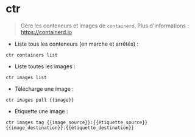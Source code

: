 # ctr

> Gère les conteneurs et images de `containerd`.
> Plus d'informations : <https://containerd.io>

- Liste tous les conteneurs (en marche et arrêtés) :

`ctr containers list`

- Liste toutes les images :

`ctr images list`

- Télécharge une image :

`ctr images pull {{image}}`

- Étiquette une image :

`ctr images tag {{image_source}}:{{étiquette_source}} {{image_destination}}:{{étiquette_destination}}`
